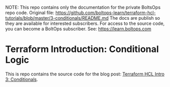 <!-- note marker start -->
NOTE: This repo contains only the documentation for the private BoltsOps repo code.
Original file: https://github.com/boltops-learn/terraform-hcl-tutorials/blob/master/3-conditionals/README.md
The docs are publish so they are available for interested subscribers.
For access to the source code, you can become a BoltOps subscriber.
See: https://learn.boltops.com

<!-- note marker end -->

# Terraform Introduction: Conditional Logic

This is repo contains the source code for the blog post: [Terraform HCL Intro 3: Conditionals](https://blog.boltops.com/2020/10/03/terraform-hcl-conditional-logic).
